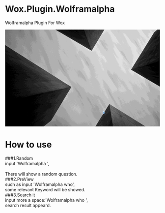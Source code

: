Wox.Plugin.Wolframalpha
=======================

Wolframalpha Plugin For Wox

![](https://github.com/harry159821/Wox.Plugin.Wolframalpha/raw/master/wolframalpha.gif)

How to use
=======================
###1.Random<br>
	input 'Wolframalpha ',<br>	
	There will show a random question.<br>
###2.PreView<br>
	such as input 'Wolframalpha who',<br>
	some relevant Keyword will be showed.<br>
###3.Search it<br>
	input more a space:'Wolframalpha who ',<br>
	search result appeard.<br>